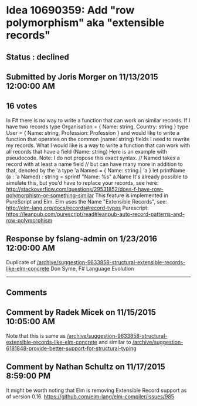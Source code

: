 # Idea 10690359: Add "row polymorphism" aka "extensible records" #

## Status : declined

## Submitted by Joris Morger on 11/13/2015 12:00:00 AM

## 16 votes

In F# there is no way to write a function that can work on similar records.
If I have two records
type Organisation = { Name: string, Country: string }
type User = { Name: string, Profession: Profession }
and would like to write a function that operates on the common (name: string) fields I need to rewrite my records.
What I would like is a way to write a function that can work with all records that have a field (Name: string)
Here is an example with pseudocode.
Note: I do not propose this exact syntax.
// Named takes a record with at least a name field
// but can have many more in addition to that, denoted by the 'a
type 'a Named = { Name: string | 'a }
let printName (a : 'a Named) : string =
sprintf "Name: %s" a.Name
It's already possible to simulate this, but you'd have to replace your records, see here: http://stackoverflow.com/questions/29531852/does-f-have-row-polymorphism-or-something-similar
This feature is implemented in PureScript and Elm.
Elm uses the Name "Extensible Records", see: http://elm-lang.org/docs/records#record-types
Purescript: https://leanpub.com/purescript/read#leanpub-auto-record-patterns-and-row-polymorphism



## Response by fslang-admin on 1/23/2016 12:00:00 AM

Duplicate of [/archive/suggestion-9633858-structural-extensible-records-like-elm-concrete](/archive/suggestion-9633858-structural-extensible-records-like-elm-concrete.md)
Don Syme, F# Language Evolution

------------------------
## Comments


## Comment by Radek Micek on 11/15/2015 10:05:00 AM
Note that this is same as
[/archive/suggestion-9633858-structural-extensible-records-like-elm-concrete](/archive/suggestion-9633858-structural-extensible-records-like-elm-concrete.md)
and similar to
[/archive/suggestion-6181848-provide-better-support-for-structural-typing](/archive/suggestion-6181848-provide-better-support-for-structural-typing.md)


## Comment by Nathan Schultz on 11/17/2015 8:59:00 PM
It might be worth noting that Elm is removing Extensible Record support as of version 0.16.
https://github.com/elm-lang/elm-compiler/issues/985

